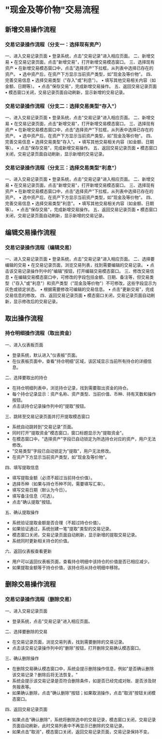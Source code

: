 # "现金及等价物"交易流程
## 新增交易操作流程
### 交易记录操作流程（分支一：选择现有资产）
一、进入交易记录页面
•  登录系统，点击"交易记录"进入相应页面。
二、新增交易
•  在交易记录页面，点击"新增交易"，打开新增交易模态窗口。
三、选择现有资产
•  在新增交易模态窗口中，点击"选择资产"下拉框，从列表中选择已存在的资产。
•  选中资产后，在资产下方显示当前资产类型，如"现金及等价物"。
四、完善交易信息
•  选择交易类型（"存入"或"利息"）。
•  填写其他交易相关内容（如金额、日期等）。
•  点击"保存交易"，完成新增交易操作。
五、返回交易记录页面
•  模态窗口关闭，交易记录页面自动刷新，显示新增的交易记录。

### 交易记录操作流程（分支二：选择交易类型"存入"）
一、进入交易记录页面
•  登录系统，点击"交易记录"进入相应页面。
二、新增交易
•  在交易记录页面，点击"新增交易"，打开新增交易模态窗口。
三、选择现有资产
•  在新增交易模态窗口中，点击"选择资产"下拉框，从列表中选择已存在的资产。
•  选中资产后，在资产下方显示当前资产类型，如"现金及等价物"。
四、完善交易信息
•  选择交易类型"存入"。
•  填写其他交易相关内容（如金额、日期等）。
•  点击"保存交易"，完成新增交易操作。
五、返回交易记录页面
•  模态窗口关闭，交易记录页面自动刷新，显示新增的交易记录。

### 交易记录操作流程（分支三：选择交易类型"利息"）
一、进入交易记录页面
•  登录系统，点击"交易记录"进入相应页面。
二、新增交易
•  在交易记录页面，点击"新增交易"，打开新增交易模态窗口。
三、选择现有资产
•  在新增交易模态窗口中，点击"选择资产"下拉框，从列表中选择已存在的资产。
•  选中资产后，在资产下方显示当前资产类型，如"现金及等价物"。
四、完善交易信息
•  选择交易类型"利息"。
•  填写其他交易相关内容（如金额、日期等）。
•  点击"保存交易"，完成新增交易操作。
五、返回交易记录页面
•  模态窗口关闭，交易记录页面自动刷新，显示新增的交易记录。

## 编辑交易操作流程

### 交易记录操作流程（编辑交易）
一、进入交易记录页面
•  登录系统，点击"交易记录"进入相应页面。
二、选择要编辑的交易
•  在交易记录页面，浏览交易列表，找到需要编辑的交易记录。
•  点击该交易记录操作列中的"编辑"按钮，打开编辑交易模态窗口。
三、修改交易信息
•  在编辑交易模态窗口中，可修改的字段包括金额、日期、备注等，但交易类型（"存入"或"利息"）和资产类型（"现金及等价物"）不可修改，这些字段显示为灰色或锁定状态。
•  根据需要修改可编辑的交易信息。
•  点击"更新交易"，完成交易信息的修改。
四、返回交易记录页面
•  模态窗口关闭，交易记录页面自动刷新，显示修改后的交易记录。


## 取出操作流程
### 持仓明细操作流程（取出资金）
一、进入仪表板页面
- 登录系统，默认进入"仪表板"页面。
- 在仪表板页面中，查看"持仓明细"区域，该区域显示当前所有持仓的详细信息。

二、选择要取出的持仓
- 在持仓明细列表中，浏览持仓记录，找到需要取出资金的持仓。
- 每个持仓记录显示：资产名称、资产类型、当前价值、币种、持有天数和操作按钮。
- 点击该持仓记录操作列中的"提取"按钮。

三、跳转至交易记录页面并打开提取模态窗口
- 系统自动跳转到"交易记录"页面。
- 同时打开"提取资金"模态窗口，窗口标题显示为"提取资金"。
- 在模态窗口中，"选择资产"字段已自动锁定为所选持仓对应的资产，用户无法修改。
- "交易类型"字段已自动锁定为"提取"，用户无法修改。
- 在资产下方显示当前资产类型，如"现金及等价物"。

四、填写提取信息
- 填写提取金额（必须不超过当前持仓价值）。
- 选择币种（如果与持仓币种不同，需要填写汇率）。
- 填写交易日期（默认为今日）。
- 填写备注信息（可选）。
- 点击"确认提取"按钮。

五、确认提取操作
- 系统验证提取金额是否合理（不超过持仓价值）。
- 如果验证通过，系统创建一笔"提取"类型的交易记录。
- 模态窗口关闭，交易记录页面自动刷新，显示新增的提取交易记录。
- 系统同时更新相关持仓的价值。

六、返回仪表板查看更新
- 用户可以返回仪表板页面，查看持仓明细中该持仓的价值是否已相应减少。
- 如果提取金额等于持仓价值，该持仓将从持仓明细中移除。

## 删除交易操作流程
### 交易记录操作流程（删除交易）
一、进入交易记录页面
- 登录系统，点击"交易记录"进入相应页面。

二、选择要删除的交易
- 在交易记录页面，浏览交易列表，找到需要删除的交易记录。
- 点击该交易记录操作列中的"删除"按钮，打开删除交易确认模态窗口。

三、确认删除操作
- 在删除交易确认模态窗口中，系统会提示删除操作信息，例如"是否确认删除该交易记录？删除后将无法恢复。"
- 系统会提示该交易记录是否符合删除条件，如是否已经完成对账、是否涉及财务报表等。
- 如果确认删除，点击"确认删除"按钮；如果取消操作，点击"取消"按钮关闭模态窗口。

四、返回交易记录页面
- 如果点击"确认删除"，系统将删除选中的交易记录，模态窗口关闭，交易记录页面自动刷新，此时交易列表中不再显示已删除的交易记录。
- 如果点击"取消"，模态窗口关闭，返回交易记录页面，交易记录保持不变。